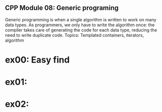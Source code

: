 ## CPP Module 08: Generic programing
Generic programming is when a single algorithm is written to work on many data types. As programmers, we only have to write the algorithm once: the compiler takes care of generating the code for each data type, reducing the need to write duplicate code.
Topics: Templated containers, iterators, algorithm
# ex00: Easy find
# ex01:
# ex02:
